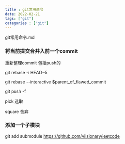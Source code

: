 ```yaml
---
title : git常用命令 
date: 2022-02-21
tags: ["git"]
categories : ["git"]
---
```

git常用命令.md

<!--more-->


### 将当前提交合并入前一个commit

重新整理commit 包括push的

git rebase -i HEAD~5

git rebase --interactive $parent_of_flawed_commit

git push -f

pick 选取

square 舍弃

### 添加一个子模块

git add submodule https://github.com/viisionary/leetcode
